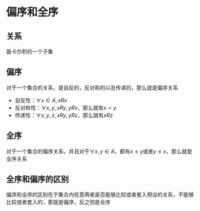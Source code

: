 # 偏序和全序

## 关系

笛卡尔积的一个子集

## 偏序

对于一个集合的关系，是自反的，反对称的以及传递的，那么就是偏序关系

- 自反性：$\forall x\in A,xRx$
- 反对称性：$\forall x,y,xRy,yRx$，那么就有$x=y$
- 传递性：$\forall x,y,z,xRy,yRz$，那么就有$xRz$

## 全序

对于一个集合的偏序关系，并且对于$\forall x,y\in A$，都有$x\leq y$或者$y\leq x$，那么就是全序关系

## 全序和偏序的区别

偏序和全序的区别在于集合内任意两者是否能够比较或者套入预设的关系，不能够比较或者套入的，那就是偏序，反之则是全序